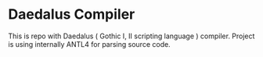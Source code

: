 # Daedalus Compiler
This is repo with Daedalus ( Gothic I, II scripting language ) compiler.
Project is using internally ANTL4 for parsing source code.
